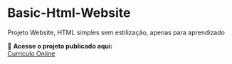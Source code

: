 # Basic-Html-Website

 Projeto Website, HTML simples sem estilização, apenas para aprendizado

🔗 **Acesse o projeto publicado aqui:**  
[Currículo Online](https://luana-brito-p.github.io/Basic-Html-Website/index.html/)